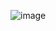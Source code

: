 ![image](https://encrypted-tbn0.gstatic.com/images?q=tbn:ANd9GcSHR157eimPvTQ5griQgDXcucsuFjzgscHQgA&s)